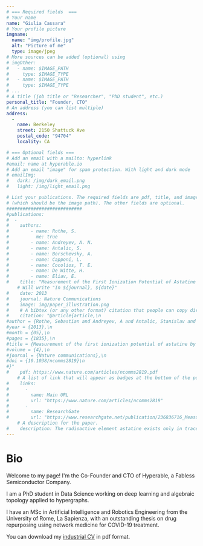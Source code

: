 ```yaml
---
# === Required fields  ===
# Your name 
name: "Giulia Cassara"
# Your profile picture
imgname: 
  name: "img/profile.jpg"
  alt: "Picture of me"
  type: image/jpeg
# More sources can be added (optional) using 
# imgOther:
#   - name: $IMAGE_PATH
#     type: $IMAGE_TYPE
#   - name: $IMAGE_PATH
#     type: $IMAGE_TYPE
# ...
# A title (job title or "Researcher", "PhD student", etc.)
personal_title: "Founder, CTO"
# An address (you can list multiple)
address: 
  - 
    name: Berkeley
    street: 2150 Shattuck Ave
    postal_code: "94704"
    locality: CA

# === Optional fields ===
# Add an email with a mailto: hyperlink
#email: name at hyperable.io 
# Add an email "image" for spam protection. With light and dark mode
# emailImg: 
#   dark: /img/dark_email.png
#   light: /img/light_email.png

# List your publications. The required fields are pdf, title, and image 
# (which should be the image path). The other fields are optional.
############################
#publications:
#  - 
#    authors:
#        - name: Rothe, S. 
#          me: true
#        - name: Andreyev, A. N. 
#        - name: Antalic, S.
#        - name: Borschevsky, A.
#        - name: Capponi, L.
#        - name: Cocolios, T. E.
#        - name: De Witte, H.
#        - name: Eliav, E.
#    title: "Measurement of the First Ionization Potential of Astatine by Laser Ionization Spectroscopy"
    # Will write "In ${journal}, ${date}"
#    date: 2013
#    journal: Nature Communications
#    image: img/paper_illustration.png
#    # A bibtex (or any other format) citation that people can copy directly from the website.
#    citation: "@article{article,\n
#author = {Rothe, Sebastian and Andreyev, A and Antalic, Stanislav and Borschevsky, Anastasia and Capponi, Luigi and Cocolios, Thomas and De Witte, Hilde and Eliav, Ephraim and Fedorov, D.V. and Fedosseev, Valentin and Fink, D and Fritzsche, s and Ghys, Lars and Huyse, M and Imai, Nobuaki and Kaldor, U and Kudryavtsev, Yu and Koester, Ulli and Lane, J and Wendt, Klaus},\n
#year = {2013},\n
#month = {05},\n
#pages = {1835},\n
#title = {Measurement of the first ionization potential of astatine by laser ionization spectroscopy},\n
#volume = {4},\n
#journal = {Nature communications},\n
#doi = {10.1038/ncomms2819}\n
#}"
#    pdf: https://www.nature.com/articles/ncomms2819.pdf
    # A list of link that will appear as badges at the bottom of the publication.
#    links:
#      -
#        name: Main URL
#        url: "https://www.nature.com/articles/ncomms2819"
#      -
#        name: ResearchGate
#        url: "https://www.researchgate.net/publication/236836716_Measurement_of_the_first_ionization_potential_of_astatine_by_laser_ionization_spectroscopy"
    # A description for the paper.
#    description: The radioactive element astatine exists only in trace amounts in nature. Its properties can therefore only be explored by study of the minute quantities of artificially produced isotopes or by performing theoretical calculations. One of the most important properties influencing the chemical behaviour is the energy required to remove one electron from the valence shell, referred to as the ionization potential.
---
```


# Bio
Welcome to my page! I'm the Co-Founder and CTO of Hyperable, a Fabless Semiconductor Company.

I am a PhD student in Data Science working on deep learning and algebraic topology applied to hypergraphs.

I have an MSc in Artificial Intelligence and Robotics Engineering from the University of Rome, La Sapienza, with an outstanding thesis on drug repurposing using network medicine for COVID-19 treatment.

You can download my [industrial CV](https://drive.google.com/file/d/1nzlrY-UzjPdLmHBZHqic4-xTz2Z6vxO9/view?usp=sharing) in pdf format.